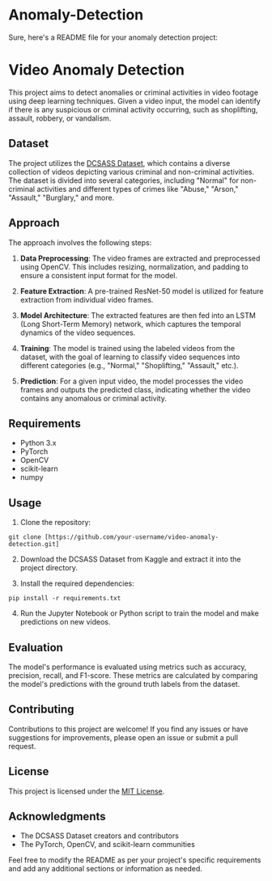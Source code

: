 # Anomaly-Detection

Sure, here's a README file for your anomaly detection project:

# Video Anomaly Detection

This project aims to detect anomalies or criminal activities in video footage using deep learning techniques. Given a video input, the model can identify if there is any suspicious or criminal activity occurring, such as shoplifting, assault, robbery, or vandalism.

## Dataset

The project utilizes the [DCSASS Dataset](https://www.kaggle.com/datasets/mateohervas/dcsass-dataset), which contains a diverse collection of videos depicting various criminal and non-criminal activities. The dataset is divided into several categories, including "Normal" for non-criminal activities and different types of crimes like "Abuse," "Arson," "Assault," "Burglary," and more.

## Approach

The approach involves the following steps:

1. **Data Preprocessing**: The video frames are extracted and preprocessed using OpenCV. This includes resizing, normalization, and padding to ensure a consistent input format for the model.

2. **Feature Extraction**: A pre-trained ResNet-50 model is utilized for feature extraction from individual video frames.

3. **Model Architecture**: The extracted features are then fed into an LSTM (Long Short-Term Memory) network, which captures the temporal dynamics of the video sequences.

4. **Training**: The model is trained using the labeled videos from the dataset, with the goal of learning to classify video sequences into different categories (e.g., "Normal," "Shoplifting," "Assault," etc.).

5. **Prediction**: For a given input video, the model processes the video frames and outputs the predicted class, indicating whether the video contains any anomalous or criminal activity.

## Requirements

- Python 3.x
- PyTorch
- OpenCV
- scikit-learn
- numpy

## Usage

1. Clone the repository:

```
git clone [https://github.com/your-username/video-anomaly-detection.git]
```

2. Download the DCSASS Dataset from Kaggle and extract it into the project directory.

3. Install the required dependencies:

```
pip install -r requirements.txt
```

4. Run the Jupyter Notebook or Python script to train the model and make predictions on new videos.

## Evaluation

The model's performance is evaluated using metrics such as accuracy, precision, recall, and F1-score. These metrics are calculated by comparing the model's predictions with the ground truth labels from the dataset.

## Contributing

Contributions to this project are welcome! If you find any issues or have suggestions for improvements, please open an issue or submit a pull request.

## License

This project is licensed under the [MIT License](LICENSE).

## Acknowledgments

- The DCSASS Dataset creators and contributors
- The PyTorch, OpenCV, and scikit-learn communities

Feel free to modify the README as per your project's specific requirements and add any additional sections or information as needed.

